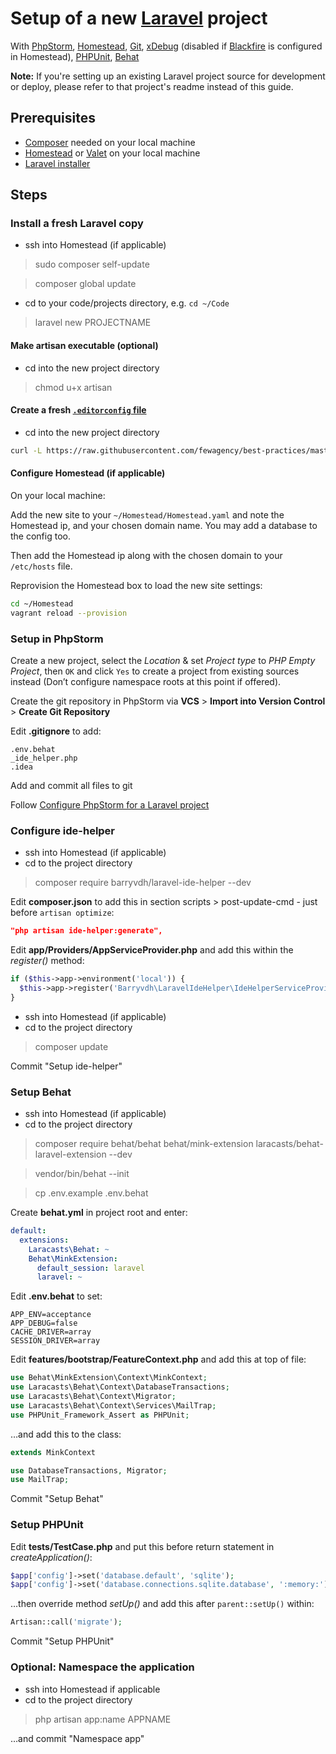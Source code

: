 # Setup of a new [Laravel](http://laravel.com) project
With [PhpStorm](https://www.jetbrains.com/phpstorm/), [Homestead](https://github.com/laravel/homestead), [Git](http://git-scm.com), [xDebug](http://xdebug.org) (disabled if [Blackfire](https://blackfire.io) is configured in Homestead), [PHPUnit](https://phpunit.de), [Behat](http://behat.org/)

**Note:** If you're setting up an existing Laravel project source for development or deploy, please refer to that project's readme instead of this guide.

## Prerequisites
- [Composer](https://getcomposer.org/doc/00-intro.md#globally) needed on your local machine
- [Homestead](https://laravel.com/docs/master/homestead#installation-and-setup) or [Valet](https://laravel.com/docs/master/valet) on your local machine
- [Laravel installer](https://laravel.com/docs/master/installation#installing-laravel)

## Steps

### Install a fresh Laravel copy

- ssh into Homestead (if applicable)

> sudo composer self-update

> composer global update

- cd to your code/projects directory, e.g. `cd ~/Code`

> laravel new PROJECTNAME

#### Make artisan executable (optional)
- cd into the new project directory

> chmod u+x artisan

#### Create a fresh [`.editorconfig` file](https://github.com/fewagency/best-practices/blob/master/FEW%20code%20style.md)
- cd into the new project directory

``` bash
curl -L https://raw.githubusercontent.com/fewagency/best-practices/master/.editorconfig -o .editorconfig
```

#### Configure Homestead (if applicable)
On your local machine:

Add the new site to your `~/Homestead/Homestead.yaml` and note the Homestead ip, and your chosen domain name. You may add a database to the config too.

Then add the Homestead ip along with the chosen domain to your `/etc/hosts` file.

Reprovision the Homestead box to load the new site settings:

``` bash
cd ~/Homestead
vagrant reload --provision
```

### Setup in PhpStorm
Create a new project, select the *Location* & set *Project type* to *PHP Empty Project*, then `OK` and click `Yes` to create a project from existing sources instead (Don’t configure namespace roots at this point if offered).

Create the git repository in PhpStorm via __VCS__ > __Import into Version Control__ > __Create Git Repository__

Edit **.gitignore** to add:

```
.env.behat
_ide_helper.php
.idea
```

Add and commit all files to git

Follow [Configure PhpStorm for a Laravel project](/PhpStorm/Configure%20PhpStorm%20for%20Laravel%20project.md)

### Configure ide-helper

- ssh into Homestead (if applicable)
- cd to the project directory

> composer require barryvdh/laravel-ide-helper --dev

Edit **composer.json** to add this in section scripts > post-update-cmd - just before `artisan optimize`:

```json
"php artisan ide-helper:generate",
```

Edit **app/Providers/AppServiceProvider.php** and add this within the *register()* method:

```php
if ($this->app->environment('local')) {
  $this->app->register('Barryvdh\LaravelIdeHelper\IdeHelperServiceProvider');
}
```

- ssh into Homestead (if applicable)
- cd to the project directory

> composer update

Commit "Setup ide-helper"

### Setup Behat
- ssh into Homestead (if applicable)
- cd to the project directory

> composer require behat/behat behat/mink-extension laracasts/behat-laravel-extension --dev

> vendor/bin/behat --init

> cp .env.example .env.behat

Create **behat.yml** in project root and enter:

```yml
default:
  extensions:
    Laracasts\Behat: ~
    Behat\MinkExtension:
      default_session: laravel
      laravel: ~
```

Edit **.env.behat** to set:

```
APP_ENV=acceptance
APP_DEBUG=false
CACHE_DRIVER=array
SESSION_DRIVER=array
```

Edit **features/bootstrap/FeatureContext.php** and add this at top of file:

```php
use Behat\MinkExtension\Context\MinkContext;
use Laracasts\Behat\Context\DatabaseTransactions;
use Laracasts\Behat\Context\Migrator;
use Laracasts\Behat\Context\Services\MailTrap;
use PHPUnit_Framework_Assert as PHPUnit;
```

…and add this to the class:

```php
extends MinkContext
```

```php
use DatabaseTransactions, Migrator;
use MailTrap;
```

Commit "Setup Behat"

### Setup PHPUnit
Edit **tests/TestCase.php** and put this before return statement in *createApplication()*:

```php
$app['config']->set('database.default', 'sqlite');
$app['config']->set('database.connections.sqlite.database', ':memory:');
```

…then override method *setUp()* and add this after `parent::setUp()` within:

```php
Artisan::call('migrate');
```

Commit "Setup PHPUnit"

### Optional: Namespace the application
- ssh into Homestead if applicable
- cd to the project directory

> php artisan app:name APPNAME

…and commit "Namespace app"
